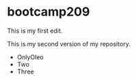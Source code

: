 # bootcamp209

This is my first edit.

This is my second version of my repository.

- OnlyOleo
- Two
- Three

